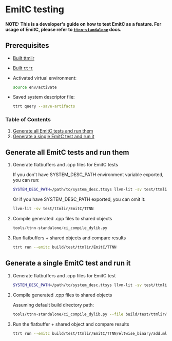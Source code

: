 # EmitC testing

#### NOTE: This is a developer's guide on how to test EmitC as a feature. For usage of EmitC, please refer to [`ttnn-standalone`](./ttnn-standalone.md) docs.

## Prerequisites

* [Built ttmlir](./getting-started.md)
* [Built `ttrt`](./ttrt.md#building)
* Activated virtual environment:

  ```bash
  source env/activate
  ```

* Saved system descriptor file:

  ```bash
  ttrt query --save-artifacts
  ```

### Table of Contents
1. [Generate all EmitC tests and run them](#1-generate-all-emitc-tests-and-run-them)
2. [Generate a single EmitC test and run it](#2-generate-a-single-emitc-test-and-run-it)

## Generate all EmitC tests and run them

1. Generate flatbuffers and .cpp files for EmitC tests

    If you don't have SYSTEM_DESC_PATH environment variable exported, you can run:

    ```bash
    SYSTEM_DESC_PATH=/path/to/system_desc.ttsys llvm-lit -sv test/ttmlir/EmitC/TTNN
    ```

    Or if you have SYSTEM_DESC_PATH exported, you can omit it:

    ```bash
    llvm-lit -sv test/ttmlir/EmitC/TTNN
    ```

2. Compile generated .cpp files to shared objects

    ```python
    tools/ttnn-standalone/ci_compile_dylib.py
    ```

3. Run flatbuffers + shared objects and compare results

    ```bash
    ttrt run --emitc build/test/ttmlir/EmitC/TTNN
    ```

## Generate a single EmitC test and run it

1. Generate flatbuffers and .cpp files for EmitC test

    ```bash
    SYSTEM_DESC_PATH=/path/to/system_desc.ttsys llvm-lit -sv test/ttmlir/EmitC/TTNN/eltwise_binary/add.mlir
    ```

2. Compile generated .cpp files to shared objects

    Assuming default build directory path:
    ```bash
    tools/ttnn-standalone/ci_compile_dylib.py --file build/test/ttmlir/EmitC/TTNN/eltwise_binary/add.mlir.cpp
    ```

3. Run the flatbuffer + shared object and compare results

    ```bash
    ttrt run --emitc build/test/ttmlir/EmitC/TTNN/eltwise_binary/add.mlir.so
    ```
